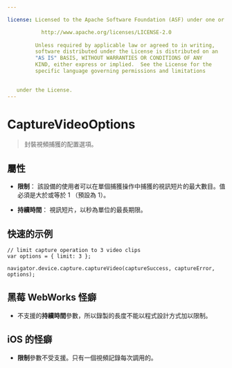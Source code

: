 ```yaml
---

license: Licensed to the Apache Software Foundation (ASF) under one or more contributor license agreements. See the NOTICE file distributed with this work for additional information regarding copyright ownership. The ASF licenses this file to you under the Apache License, Version 2.0 (the "License"); you may not use this file except in compliance with the License. You may obtain a copy of the License at

           http://www.apache.org/licenses/LICENSE-2.0
    
         Unless required by applicable law or agreed to in writing,
         software distributed under the License is distributed on an
         "AS IS" BASIS, WITHOUT WARRANTIES OR CONDITIONS OF ANY
         KIND, either express or implied.  See the License for the
         specific language governing permissions and limitations
    

   under the License.
---
```


# CaptureVideoOptions

> 封裝視頻捕獲的配置選項。

## 屬性

*   **限制**： 該設備的使用者可以在單個捕獲操作中捕獲的視訊短片的最大數目。值必須是大於或等於 1 （預設為 1）。

*   **持續時間**： 視訊短片，以秒為單位的最長期限。

## 快速的示例

    // limit capture operation to 3 video clips
    var options = { limit: 3 };
    
    navigator.device.capture.captureVideo(captureSuccess, captureError, options);
    

## 黑莓 WebWorks 怪癖

*   不支援的**持續時間**參數，所以錄製的長度不能以程式設計方式加以限制。

## iOS 的怪癖

*   **限制**參數不受支援。只有一個視頻記錄每次調用的。